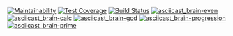 [![Maintainability](https://api.codeclimate.com/v1/badges/fd22a06f874de085323a/maintainability)](https://codeclimate.com/github/RIP-Peroni/frontend-project-lvl1/maintainability)
[![Test Coverage](https://api.codeclimate.com/v1/badges/fd22a06f874de085323a/test_coverage)](https://codeclimate.com/github/RIP-Peroni/frontend-project-lvl1/test_coverage)
[![Build Status](https://travis-ci.org/RIP-Peroni/frontend-project-lvl1.svg?branch=master)](https://travis-ci.org/RIP-Peroni/frontend-project-lvl1)
[![asciicast_brain-even](https://asciinema.org/a/fQigPnKZdpH54g9Jkl5Gwcp9V.png)](https://asciinema.org/a/fQigPnKZdpH54g9Jkl5Gwcp9V)
[![asciicast_brain-calc](https://asciinema.org/a/FICqt6iJrdhgtArzefVdS7Swi.png)](https://asciinema.org/a/FICqt6iJrdhgtArzefVdS7Swi)
[![asciicast_brain-gcd](https://asciinema.org/a/PLufDhtguRW7ZaKmOuK69g0GY.png)](https://asciinema.org/a/PLufDhtguRW7ZaKmOuK69g0GY)
[![asciicast_brain-progression](https://asciinema.org/a/itltoP0aTc7W0i2494Xp1l51p.png)](https://asciinema.org/a/itltoP0aTc7W0i2494Xp1l51p)
[![asciicast_brain-prime](https://asciinema.org/a/hl6MNW6Zvy7PS4ATnywIzWEo4.png)](https://asciinema.org/a/hl6MNW6Zvy7PS4ATnywIzWEo4)
